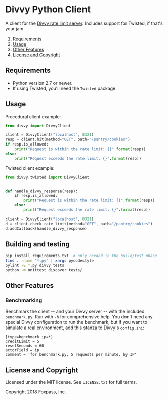 # Divvy Python Client

A client for the [Divvy rate limit server](https://github.com/button/divvy).
Includes support for Twisted, if that's your jam.

1. [Requirements](#requirements)
2. [Usage](#usage)
3. [Other Features](#other-features)
4. [License and Copyright](#license-and-copyright)


## Requirements

* Python version 2.7 or newer.
* If using Twisted, you'll need the `Twisted` package.


## Usage

Procedural client example:

```python
from divvy import DivvyClient

client = DivvyClient("localhost", 8321)
resp = client.hit(method="GET", path="/pantry/cookies")
if resp.is_allowed:
	print("Request is within the rate limit: {}".format(resp))
else:
	print("Request exceeds the rate limit: {}".format(resp))
```


Twisted client example:

```python
from divvy.twisted import DivvyClient


def handle_divvy_response(resp):
	if resp.is_allowed:
		print("Request is within the rate limit: {}".format(resp))
	else:
		print("Request exceeds the rate limit: {}".format(resp))

client = DivvyClient("localhost", 8321)
d = client.check_rate_limit(method="GET", path="/pantry/cookies")
d.addCallback(handle_divvy_response)
```


## Building and testing

```bash
pip install requirements.txt  # only needed in the build/test phase
find . -name "*.py" | xargs pycodestyle
pylint -E *.py divvy tests
python -m unittest discover tests/
```


## Other Features

### Benchmarking

Benchmark the client -- and your Divvy server -- with the included `benchmark.py`. Run with `-h` for comprehensive help. You don't need any special Divvy configuration to run the benchmark, but if you want to simulate a real environment, add this stanza to Divvy's `config.ini`:

```
[type=benchmark ip=*]
creditLimit = 5
resetSeconds = 60
actorField = ip
comment = 'for benchmark.py, 5 requests per minute, by IP'
```


## License and Copyright

Licensed under the MIT license. See `LICENSE.txt` for full terms.

Copyright 2018 Foxpass, Inc.
